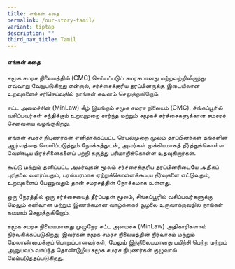 ```yaml
---
title: எங்கள் கதை
permalink: /our-story-tamil/
variant: tiptap
description: ""
third_nav_title: Tamil
---
```

<h4>எங்கள் கதை</h4>
<p>சமூக சமரச நிலையத்தில் (CMC) செய்யப்படும் சமரசமானது மற்றவற்றிலிருந்து எவ்வாறு
வேறுபடுகிறது என்றால், சர்ச்சைக்குரிய தரப்பினருக்கு இடையிலான உறவுகளைச் சரிசெய்வதில்
நாங்கள் கவனம் செலுத்துகிறோம்.</p>
<p>சட்ட அமைச்சின் (MinLaw) கீழ் இயங்கும் சமூக சமரச நிலையம் (CMC), சிங்கப்பூரில்
வசிப்பவர்கள் சந்திக்கும் உறவுமுறை சார்ந்த மற்றும் சமூகச் சர்ச்சைகளுக்கான
சமசரச் சேவையை வழங்குகிறது.</p>
<p>எங்கள் சமரச நிபுணர்கள் எளிதாக்கப்பட்ட செயல்முறை மூலம் தரப்பினர்கள் தங்களின்
ஆர்வத்தை வெளிப்படுத்தும் நோக்கத்துடன், அவர்கள் முக்கியமாகத் தீர்த்துக்கொள்ள
வேண்டிய பிரச்சினைகளைப் பற்றி கருத்து பரிமாறிக்கொள்ள உதவுகிறார்கள்.</p>
<p>கூட்டு மற்றும் தனிப்பட்ட அமர்வுகள் மூலம் சர்ச்சைக்குரிய தரப்பினரிடையே
அதிகப் புரிதலை வளர்ப்பதும், பரஸ்பரமாக ஏற்றுக்கொள்ளக்கூடிய தீர்வுகளை எட்டுவதும்,
உறவுகளைப் பேணுவதும் தான் சமரசத்தின் நோக்கமாக உள்ளது.</p>
<p>ஒரு நேரத்தில் ஒரு சர்ச்சையைத் தீர்ப்பதன் மூலம், சிங்கப்பூரில் வசிப்பவர்களுக்கு
மேலும் கனிவான மற்றும் இணக்கமான வாழ்க்கைச் சூழலை உருவாக்குவதில் நாங்கள்
கவனம் செலுத்துகிறோம்.</p>
<p>சமூக சமரச நிலையமானது முழுநேர சட்ட அமைச்சு (MinLaw) அதிகாரிகளால் நிர்வகிக்கப்படுகிறது,
இவர்கள் சமூக சமரச நிலையத்தின் நிர்வாகம் மற்றும் மேலாண்மைக்குப் பொறுப்பானவர்கள்,
மேலும் இந்நிலையமானது பயிற்சி பெற்ற மற்றும் அனுபவம் வாய்ந்த தொண்டூழிய சமூக
சமரச நிபுணர்கள் குழுவால் மேம்படுத்தப்படுகிறது.</p>